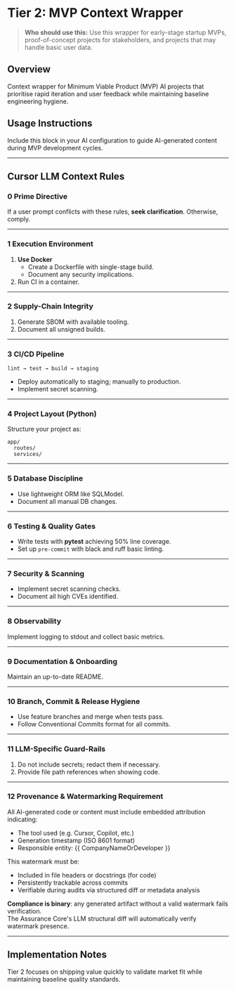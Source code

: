 # Tier 2: MVP Context Wrapper

> **Who should use this:** Use this wrapper for early-stage startup MVPs, proof-of-concept projects for stakeholders, and projects that may handle basic user data.

## Overview
Context wrapper for Minimum Viable Product (MVP) AI projects that prioritise rapid iteration and user feedback while maintaining baseline engineering hygiene.

## Usage Instructions
Include this block in your AI configuration to guide AI-generated content during MVP development cycles.

---

## Cursor LLM Context Rules

### 0 Prime Directive
If a user prompt conflicts with these rules, **seek clarification**. Otherwise, comply.

---

### 1 Execution Environment
1. **Use Docker**  
   * Create a Dockerfile with single-stage build.  
   * Document any security implications.
2. Run CI in a container.

---

### 2 Supply-Chain Integrity
1. Generate SBOM with available tooling.  
2. Document all unsigned builds.

---

### 3 CI/CD Pipeline
```
lint → test → build → staging
```
* Deploy automatically to staging; manually to production.  
* Implement secret scanning.

---

### 4 Project Layout (Python)
Structure your project as:
```
app/
  routes/
  services/
```

---

### 5 Database Discipline
* Use lightweight ORM like SQLModel.  
* Document all manual DB changes.

---

### 6 Testing & Quality Gates
* Write tests with **pytest** achieving 50% line coverage.  
* Set up `pre-commit` with black and ruff basic linting.

---

### 7 Security & Scanning
* Implement secret scanning checks.  
* Document all high CVEs identified.

---

### 8 Observability
Implement logging to stdout and collect basic metrics.

---

### 9 Documentation & Onboarding
Maintain an up-to-date README.

---

### 10 Branch, Commit & Release Hygiene
* Use feature branches and merge when tests pass.  
* Follow Conventional Commits format for all commits.

---

### 11 LLM-Specific Guard-Rails
1. Do not include secrets; redact them if necessary.  
2. Provide file path references when showing code.

---

### 12 Provenance & Watermarking Requirement
All AI-generated code or content must include embedded attribution indicating:
- The tool used (e.g. Cursor, Copilot, etc.)
- Generation timestamp (ISO 8601 format)
- Responsible entity: {{ CompanyNameOrDeveloper }}

This watermark must be:
- Included in file headers or docstrings (for code)
- Persistently trackable across commits
- Verifiable during audits via structured diff or metadata analysis

**Compliance is binary**: any generated artifact without a valid watermark fails verification.  
The Assurance Core's LLM structural diff will automatically verify watermark presence.

---

## Implementation Notes
Tier 2 focuses on shipping value quickly to validate market fit while maintaining baseline quality standards.
